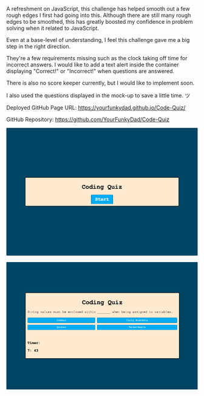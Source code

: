 A refreshment on JavaScript, this challenge has helped smooth out a few rough edges I first had going into this. Although there are still many rough edges to be smoothed, this has greatly boosted my confidence in problem solving when it related to JavaScript. 

Even at a base-level of understanding, I feel this challenge gave me a big step in the right direction. 

They're a few requirements missing such as the clock taking off time for incorrect answers. I would like to add a text alert inside the container displaying "Correct!" or "Incorrect!" when questions are answered.

There is also no score keeper currently, but I would like to implement soon. 

I also used the questions displayed in the mock-up to save a little time. ツ

Deployed GitHub Page URL: https://yourfunkydad.github.io/Code-Quiz/

GitHub Repository: https://github.com/YourFunkyDad/Code-Quiz

![Screenshot](./assets/images/CQ-Start.png)

![Screenshot](./assets/images/CQ-Question.png)
